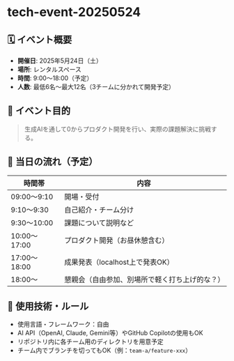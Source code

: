# tech-event-20250524

## 🗓️ イベント概要

- **開催日**: 2025年5月24日（土）
- **場所**: レンタルスペース
- **時間**: 9:00〜18:00（予定）
- **人数**: 最低6名〜最大12名（3チームに分かれて開発予定）

## 🎯 イベント目的

> 生成AIを通して0からプロダクト開発を行い、実際の課題解決に挑戦する。

## 🔧 当日の流れ（予定）

| 時間帯 | 内容 |
|--------|------|
| 09:00〜9:10 | 開場・受付 |
| 9:10〜9:30 | 自己紹介・チーム分け |
| 9:30〜10:00 | 課題について説明など |
| 10:00〜17:00 | プロダクト開発（お昼休憩含む） |
| 17:00〜18:00 | 成果発表（localhost上で発表OK） |
| 18:00〜 | 懇親会（自由参加、別場所で軽く打ち上げ的な？） |

## 🧠 使用技術・ルール

- 使用言語・フレームワーク：自由
- AI API（OpenAI, Claude, Gemini等）やGitHub Copilotの使用もOK
- リポジトリ内に各チーム用のディレクトリを用意予定
- チーム内でブランチを切ってもOK（例：`team-a/feature-xxx`）


